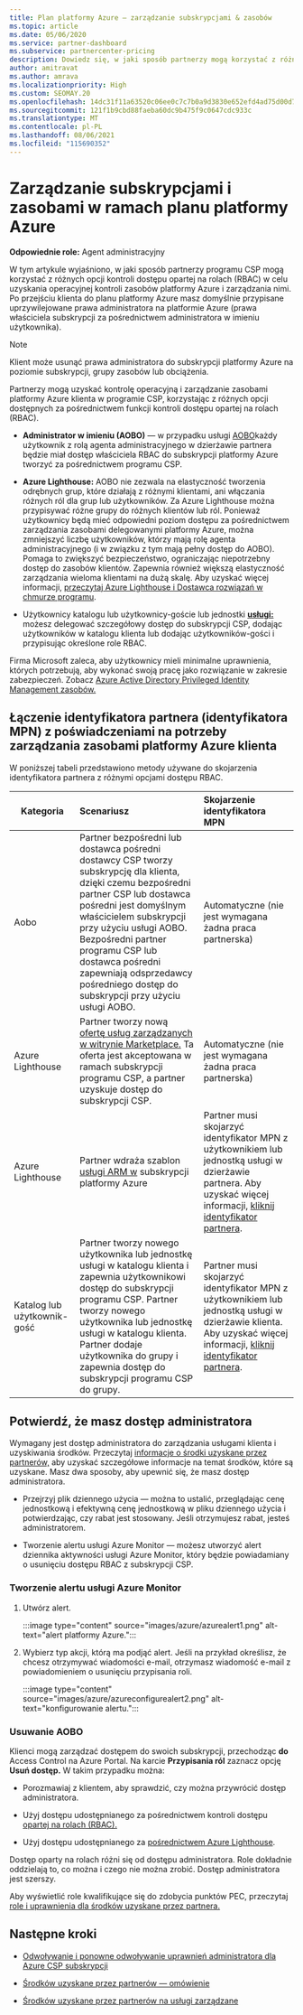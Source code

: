 ```yaml
---
title: Plan platformy Azure — zarządzanie subskrypcjami & zasobów
ms.topic: article
ms.date: 05/06/2020
ms.service: partner-dashboard
ms.subservice: partnercenter-pricing
description: Dowiedz się, w jaki sposób partnerzy mogą korzystać z różnych opcji kontroli dostępu opartej na rolach (RBAC) w celu uzyskania operacyjnej kontroli zasobów platformy Azure klienta i zarządzania nimi.
author: amitravat
ms.author: amrava
ms.localizationpriority: High
ms.custom: SEOMAY.20
ms.openlocfilehash: 14dc31f11a63520c06ee0c7c7b0a9d3830e652efd4ad75d00d7997f032af7252
ms.sourcegitcommit: 121f1b9cbd88faeba60dc9b475f9c0647cdc933c
ms.translationtype: MT
ms.contentlocale: pl-PL
ms.lasthandoff: 08/06/2021
ms.locfileid: "115690352"
---
```

# <a name="manage-subscriptions-and-resources-under-the-azure-plan"></a>Zarządzanie subskrypcjami i zasobami w ramach planu platformy Azure

**Odpowiednie role:** Agent administracyjny


W tym artykule wyjaśniono, w jaki sposób partnerzy programu CSP mogą korzystać z różnych opcji kontroli dostępu opartej na rolach (RBAC) w celu uzyskania operacyjnej kontroli zasobów platformy Azure i zarządzania nimi. Po przejściu klienta do planu platformy Azure masz domyślnie przypisane uprzywilejowane prawa administratora na platformie Azure (prawa właściciela subskrypcji za pośrednictwem administratora w imieniu użytkownika).

 > [!NOTE]
 > Klient może usunąć prawa administratora do subskrypcji platformy Azure na poziomie subskrypcji, grupy zasobów lub obciążenia. 

 Partnerzy mogą uzyskać kontrolę operacyjną i zarządzanie zasobami platformy Azure klienta w programie CSP, korzystając z różnych opcji dostępnych za pośrednictwem funkcji kontroli dostępu opartej na rolach (RBAC). 

- **Administrator w imieniu (AOBO)** — w przypadku usługi [AOBO](https://channel9.msdn.com/Series/cspdev/Module-11-Admin-On-Behalf-Of-AOBO)każdy użytkownik z rolą agenta administracyjnego w dzierżawie partnera będzie miał dostęp właściciela RBAC do subskrypcji platformy Azure tworzyć za pośrednictwem programu CSP.

- **Azure Lighthouse:** AOBO nie zezwala na elastyczność tworzenia odrębnych grup, które działają z różnymi klientami, ani włączania różnych ról dla grup lub użytkowników. Za Azure Lighthouse można przypisywać różne grupy do różnych klientów lub ról. Ponieważ użytkownicy będą mieć odpowiedni poziom dostępu za pośrednictwem zarządzania zasobami delegowanymi platformy Azure, można zmniejszyć liczbę użytkowników, którzy mają rolę agenta administracyjnego (i w związku z tym mają pełny dostęp do AOBO). Pomaga to zwiększyć bezpieczeństwo, ograniczając niepotrzebny dostęp do zasobów klientów. Zapewnia również większą elastyczność zarządzania wieloma klientami na dużą skalę. Aby uzyskać więcej informacji, [przeczytaj Azure Lighthouse i Dostawca rozwiązań w chmurze programu](/azure/lighthouse/concepts/cloud-solution-provider).

- Użytkownicy katalogu lub użytkownicy-goście lub jednostki **[usługi:](/azure/active-directory/develop/app-objects-and-service-principals)** możesz delegować szczegółowy dostęp do subskrypcji CSP, dodając użytkowników w katalogu klienta lub dodając użytkowników-gości i przypisując określone role RBAC.

Firma Microsoft zaleca, aby użytkownicy mieli minimalne uprawnienia, których potrzebują, aby wykonać swoją pracę jako rozwiązanie w zakresie zabezpieczeń. Zobacz [Azure Active Directory Privileged Identity Management zasobów.](/azure/active-directory/privileged-identity-management/pim-configure)

## <a name="link-your-partner-id-mpn-id-to-your-credentials-for-managing-customers-azure-resources"></a>Łączenie identyfikatora partnera (identyfikatora MPN) z poświadczeniami na potrzeby zarządzania zasobami platformy Azure klienta

W poniższej tabeli przedstawiono metody używane do skojarzenia identyfikatora partnera z różnymi opcjami dostępu RBAC.

|**Kategoria**   |**Scenariusz**   |**Skojarzenie identyfikatora MPN**|
|-----------------|:------------------------|:------------------|
|Aobo   |Partner bezpośredni lub dostawca pośredni dostawcy CSP tworzy subskrypcję dla klienta, dzięki czemu bezpośredni partner CSP lub dostawca pośredni jest domyślnym właścicielem subskrypcji przy użyciu usługi AOBO. Bezpośredni partner programu CSP lub dostawca pośredni zapewniają odsprzedawcy pośredniego dostęp do subskrypcji przy użyciu usługi AOBO.|Automatyczne (nie jest wymagana żadna praca partnerska)|
|Azure Lighthouse|Partner tworzy nową [ofertę usług zarządzanych w witrynie Marketplace.](/azure/lighthouse/concepts/managed-services-offers) Ta oferta jest akceptowana w ramach subskrypcji programu CSP, a partner uzyskuje dostęp do subskrypcji CSP.|Automatyczne (nie jest wymagana żadna praca partnerska)|
|Azure Lighthouse|Partner wdraża szablon [usługi ARM w](/azure/lighthouse/how-to/onboard-customer) subskrypcji platformy Azure|Partner musi skojarzyć identyfikator MPN z użytkownikiem lub jednostką usługi w dzierżawie partnera. Aby uzyskać więcej informacji, [kliknij identyfikator partnera](/azure/billing/billing-partner-admin-link-started).|
|Katalog lub użytkownik-gość|Partner tworzy nowego użytkownika lub jednostkę usługi w katalogu klienta i zapewnia użytkownikowi dostęp do subskrypcji programu CSP. Partner tworzy nowego użytkownika lub jednostkę usługi w katalogu klienta. Partner dodaje użytkownika do grupy i zapewnia dostęp do subskrypcji programu CSP do grupy.|Partner musi skojarzyć identyfikator MPN z użytkownikiem lub jednostką usługi w dzierżawie klienta. Aby uzyskać więcej informacji, [kliknij identyfikator partnera](/azure/billing/billing-partner-admin-link-started).|

## <a name="confirm-that-you-have-admin-access"></a>Potwierdź, że masz dostęp administratora

Wymagany jest dostęp administratora do zarządzania usługami klienta i uzyskiwania środków. Przeczytaj [informacje o środki uzyskane przez partnerów,](partner-earned-credit.md) aby uzyskać szczegółowe informacje na temat środków, które są uzyskane. Masz dwa sposoby, aby upewnić się, że masz dostęp administratora.

- Przejrzyj plik dziennego użycia — można to ustalić, przeglądając cenę jednostkową i efektywną cenę jednostkową w pliku dziennego użycia i potwierdzając, czy rabat jest stosowany. Jeśli otrzymujesz rabat, jesteś administratorem.

- Tworzenie alertu usługi Azure Monitor — możesz utworzyć [](/azure/azure-monitor/platform/alerts-activity-log) alert dziennika aktywności usługi Azure Monitor, który będzie powiadamiany o usunięciu dostępu RBAC z subskrypcji CSP.

### <a name="create-an-azure-monitor-alert"></a>Tworzenie alertu usługi Azure Monitor

1. Utwórz alert.

   :::image type="content" source="images/azure/azurealert1.png" alt-text="alert platformy Azure.":::

2. Wybierz typ akcji, którą ma podjąć alert. Jeśli na przykład określisz, że chcesz otrzymywać wiadomości e-mail, otrzymasz wiadomość e-mail z powiadomieniem o usunięciu przypisania roli.

   :::image type="content" source="images/azure/azureconfigurealert2.png" alt-text="konfigurowanie alertu.":::

### <a name="aobo-removal"></a>Usuwanie AOBO

Klienci mogą zarządzać dostępem do swoich subskrypcji, przechodząc **do** Access Control na Azure Portal. Na karcie **Przypisania ról** zaznacz opcję **Usuń dostęp.** W takim przypadku można:

- Porozmawiaj z klientem, aby sprawdzić, czy można przywrócić dostęp administratora.

- Użyj dostępu udostępnianego za pośrednictwem kontroli dostępu [opartej na rolach (RBAC).](/azure/role-based-access-control/overview)

- Użyj dostępu udostępnianego za [pośrednictwem Azure Lighthouse](https://azure.microsoft.com/services/azure-lighthouse/).

Dostęp oparty na rolach różni się od dostępu administratora. Role dokładnie oddzielają to, co można i czego nie można zrobić. Dostęp administratora jest szerszy.

Aby wyświetlić role kwalifikujące się do zdobycia punktów PEC, przeczytaj [role i uprawnienia dla środków uzyskane przez partnera.](https://query.prod.cms.rt.microsoft.com/cms/api/am/binary/RE3QuW2)

## <a name="next-steps"></a>Następne kroki

- [Odwoływanie i ponowne odwoływanie uprawnień administratora dla Azure CSP subskrypcji](revoke-reinstate-csp.md)

- [Środków uzyskane przez partnerów — omówienie](partner-earned-credit.md)

- [Środków uzyskane przez partnerów na usługi zarządzane](partner-earned-credit-explanation.md)